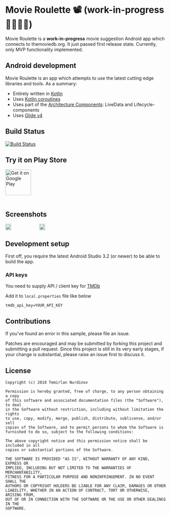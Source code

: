 # Movie Roulette 📽 (work-in-progress 👨‍💻👩‍💻)

Movie Roulette is a **work-in-progress** movie suggestion Android app which connects to themoviedb.org.
 It just passed first release state. Currently, only MVP functionality implemented.
 
## Android development

Movie Roulette is an app which attempts to use the latest cutting edge libraries and tools. As a summary:

 * Entirely written in [Kotlin](https://kotlinlang.org/)
 * Uses [Kotlin coroutines](https://github.com/Kotlin/kotlinx.coroutines)
 * Uses part of the [Architecture Components](https://developer.android.com/topic/libraries/architecture/): LiveData and Lifecycle-components
 * Uses [Glide v4](https://github.com/bumptech/glide)

## Build Status

[![Build Status](https://app.bitrise.io/app/9c64947803dc134c/status.svg?token=t-Upyml36NELxtWra5vOhg&branch=develop)](https://app.bitrise.io/app/9c64947803dc134c)

## Try it on Play Store

<a href="https://play.google.com/store/apps/details?id=com.tnurdinov.movieroulette">
    <img alt="Get it on Google Play"
        height="80"
        src="https://play.google.com/intl/en_us/badges/images/generic/en_badge_web_generic.png" />
</a>
</div>
</br></br>

## Screenshots

<div style="display:flex;" >
<img  src="https://i.imgur.com/ySDQOZn.png" width="19%" >
<img style="margin-left:10px;" src="https://i.imgur.com/iT2Q5xS.png" width="19%" >

</div>

## Development setup

First off, you require the latest Android Studio 3.2 (or newer) to be able to build the app.

### API keys

You need to supply API / client key for
[TMDb](https://developers.themoviedb.org/4/getting-started)

Add it to `local.properties` file like below
```
tmdb_api_key=YOUR_API_KEY
```

## Contributions

If you've found an error in this sample, please file an issue.

Patches are encouraged and may be submitted by forking this project and
submitting a pull request. Since this project is still in its very early stages,
if your change is substantial, please raise an issue first to discuss it.

## License

```
Copyright (c) 2018 Temirlan Nurdinov

Permission is hereby granted, free of charge, to any person obtaining a copy
of this software and associated documentation files (the "Software"), to deal
in the Software without restriction, including without limitation the rights
to use, copy, modify, merge, publish, distribute, sublicense, and/or sell
copies of the Software, and to permit persons to whom the Software is
furnished to do so, subject to the following conditions:

The above copyright notice and this permission notice shall be included in all
copies or substantial portions of the Software.

THE SOFTWARE IS PROVIDED "AS IS", WITHOUT WARRANTY OF ANY KIND, EXPRESS OR
IMPLIED, INCLUDING BUT NOT LIMITED TO THE WARRANTIES OF MERCHANTABILITY,
FITNESS FOR A PARTICULAR PURPOSE AND NONINFRINGEMENT. IN NO EVENT SHALL THE
AUTHORS OR COPYRIGHT HOLDERS BE LIABLE FOR ANY CLAIM, DAMAGES OR OTHER
LIABILITY, WHETHER IN AN ACTION OF CONTRACT, TORT OR OTHERWISE, ARISING FROM,
OUT OF OR IN CONNECTION WITH THE SOFTWARE OR THE USE OR OTHER DEALINGS IN THE
SOFTWARE.
```
